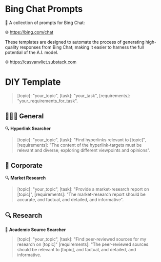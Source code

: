 # Bing Chat Prompts

🤖 A collection of prompts for Bing Chat: 

🌐 https://bing.com/chat

These templates are designed to automate the process of generating high-quality responses from Bing Chat; making it easier to harness the full potential of the A.I. model.

🌐 https://casvanvliet.substack.com

# DIY Template

> [topic]: "your_topic", [task]: "your_task", [requirements]: "your_requirements_for_task".

## 👩🏻‍💻 General

🔍 **Hyperlink Searcher**

> [topic]: "your_topic", [task]: "Find hyperlinks relevant to [topic]", [requirements]: "The content of the hyperlink-targets must be relevant and diverse; exploring different viewpoints and opinions".

## 👔 Corporate 

🔍 **Market Research** 

> [topic]: "your_topic", [task]: "Provide a market-research report on [topic]", [requirements]: "The market-research report should be accurate, and factual, and detailed, and informative".

## 🔍 Research 

📖 **Academic Source Searcher**

> [topic]: "your_topic", [task]: "Find peer-reviewed sources for my research on [topic]" [requirements]: "The peer-reviewed sources should be relevant to [topic], and factual, and detailed, and informative.
